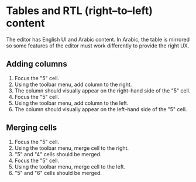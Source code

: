 # Tables and RTL (right–to–left) content

The editor has English UI and Arabic content. In Arabic, the table is mirrored so some features of the editor must work differently to provide the right UX.

## Adding columns

1. Focus the "5" cell.
2. Using the toolbar menu, add column to the right.
3. The column should visually appear on the right–hand side of the "5" cell.
4. Focus the "5" cell.
5. Using the toolbar menu, add column to the left.
3. The column should visually appear on the left–hand side of the "5" cell.

## Merging cells

1. Focus the "5" cell.
2. Using the toolbar menu, merge cell to the right.
3. "5" and "4" cells should be merged.
4. Focus the "5" cell.
5. Using the toolbar menu, merge cell to the left.
6. "5" and "6" cells should be merged.
